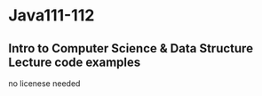 # Java111-112

## Intro to Computer Science & Data Structure Lecture code examples
no licenese needed
